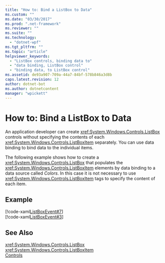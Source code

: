 ```yaml
---
title: "How to: Bind a ListBox to Data"
ms.custom: ""
ms.date: "03/30/2017"
ms.prod: ".net-framework"
ms.reviewer: ""
ms.suite: ""
ms.technology: 
  - "dotnet-wpf"
ms.tgt_pltfrm: ""
ms.topic: "article"
helpviewer_keywords: 
  - "ListBox controls, binding data to"
  - "data binding, ListBox control"
  - "binding data, to ListBox control"
ms.assetid: de93a907-709a-44a7-84bf-578b846a3d8b
caps.latest.revision: 12
author: dotnet-bot
ms.author: dotnetcontent
manager: "wpickett"
---
```

# How to: Bind a ListBox to Data
An application developer can create <xref:System.Windows.Controls.ListBox> controls without specifying the contents of each <xref:System.Windows.Controls.ListBoxItem> separately. You can use data binding to bind data to the individual items.  
  
 The following example shows how to create a <xref:System.Windows.Controls.ListBox> that populates the <xref:System.Windows.Controls.ListBoxItem> elements by data binding to a data source called *Colors*. In this case it is not necessary to use <xref:System.Windows.Controls.ListBoxItem> tags to specify the content of each item.  
  
## Example  
 [!code-xaml[ListBoxEvent#7](../../../../samples/snippets/csharp/VS_Snippets_Wpf/ListBoxEvent/CSharp/Pane1.xaml#7)]  
[!code-xaml[ListBoxEvent#3](../../../../samples/snippets/csharp/VS_Snippets_Wpf/ListBoxEvent/CSharp/Pane1.xaml#3)]  
  
## See Also  
 <xref:System.Windows.Controls.ListBox>   
 <xref:System.Windows.Controls.ListBoxItem>   
 [Controls](../../../../docs/framework/wpf/advanced/optimizing-performance-controls.md)
